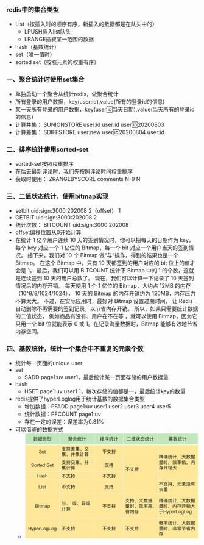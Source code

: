 ### redis中的集合类型

- List（按插入时的顺序有序，新插入的数据都是在队头中的）
    + LPUSH插入list队头
    + LRANGE插叙某一范围的数据
- hash（基数统计）
- set（唯一值时）
- sorted set（按照元素的权重有序）

### 一、聚合统计时使用set集合

- 单独启动一个聚合从统计redis，做聚合统计
- 所有登录的用户数据，key(user:id),value(所有的登录id的信息)
- 某一天所有登录的用户数据，key(user:id:当天日期),value(当天所有的登录id的信息)
- 计算并集： SUNIONSTORE user:id user:id user:id:20200803
- 计算差集： SDIFFSTORE user:new user:id:20200804 user:id

### 二、排序统计使用sorted-set

- sorted-set按照权重排序
- 在后去最新评论时，我们先按照评论时间权重排序
- 获取时使用： ZRANGEBYSCORE comments N-9 N

### 三、二值状态统计，使用bitmap实现

- setbit uid:sign:3000:202008 2（offset） 1
- GETBIT uid:sign:3000:202008 2
- 统计次数： BITCOUNT uid:sign:3000:202008
- offset偏移位置从0开始计算
- 在统计 1 亿个用户连续 10 天的签到情况时，你可以把每天的日期作为 key， 每个 key 对应一个 1 亿位的 Bitmap，每一个 bit 对应一个用户当天的签到情况。 接下来，我们对 10 个 Bitmap
  做“与”操作，得到的结果也是一个 Bitmap。 在这个 Bitmap 中，只有 10 天都签到的用户对应的 bit 位上的值才会是 1。 最后，我们可以用 BITCOUNT 统计下 Bitmap 中的 1 的个数，这就是连续签到 10
  天的用户总数了。 现在，我们可以计算一下记录了 10 天签到情况后的内存开销。 每天使用 1 个 1 亿位的 Bitmap，大约占 12MB 的内存（10^8/8/1024/1024）， 10 天的 Bitmap 的内存开销约为
  120MB，内存压力不算太大。 不过，在实际应用时，最好对 Bitmap 设置过期时间， 让 Redis 自动删除不再需要的签到记录，以节省内存开销。 所以，如果只需要统计数据的二值状态， 例如商品有没有、用户在不在等 ，就可以使用
  Bitmap，因为它只用一个 bit 位就能表示 0 或 1。在记录海量数据时，Bitmap 能够有效地节省内存空间。

### 四、基数统计，统计一个集合中不重复的元素个数

- 统计每一页面的unique user
- set
    + SADD page1:uv user1，最后统计某一页面存储的用户数据量
- hash
    + HSET page1:uv user1 1，每次存储的值都是一，最后统计key的数量
- redis提供了hyperLoglog用于统计基数的数据集合类型
    + 增加数据：PFADD page1:uv user1 user2 user3 user4 user5
    + 统计数据：PFCOUNT page1:uv
    + 存在一定的误差：误差率为0.81%
- 可以借鉴的数据方式
    + ![](数据类型.webp)